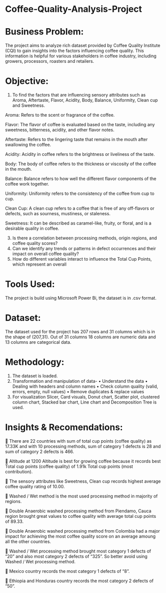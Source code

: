 # Coffee-Quality-Analysis-Project

# Business Problem:
The project aims to analyze rich dataset provided by Coffee Quality Institute (CQI) to gain insights into the factors influencing coffee quality. This information is helpful for various stakeholders in coffee industry, including growers, processors, roasters and retailers.

# Objective:
1)	To find the factors that are influencing sensory attributes such as Aroma, Aftertaste, Flavor, Acidity, Body, Balance, Uniformity, Clean cup and Sweetness.

Aroma: Refers to the scent or fragrance of the coffee.

Flavor: The flavor of coffee is evaluated based on the taste, including any sweetness, bitterness, acidity, and other flavor notes.

Aftertaste: Refers to the lingering taste that remains in the mouth after swallowing the coffee.

Acidity: Acidity in coffee refers to the brightness or liveliness of the taste.

Body: The body of coffee refers to the thickness or viscosity of the coffee in the mouth.

Balance: Balance refers to how well the different flavor components of the coffee work together.

Uniformity: Uniformity refers to the consistency of the coffee from cup to cup.

Clean Cup: A clean cup refers to a coffee that is free of any off-flavors or defects, such as sourness, mustiness, or staleness.

Sweetness: It can be described as caramel-like, fruity, or floral, and is a desirable quality in coffee.

3)	Is there a correlation between processing methods, origin regions, and coffee quality scores?
4)	Can we identify any trends or patterns in defect occurrences and their impact on overall coffee quality?
5)	How do different variables interact to influence the Total Cup Points, which represent an overall

# Tools Used:
The project is build using Microsoft Power Bi, the dataset is in .csv format.

# Dataset:
The dataset used for the project has 207 rows and 31 columns which is in the shape of (207,31).
Out of 31 columns 18 columns are numeric data and 13 columns are categorical data.

# Methodology:
1)	The dataset is loaded.
2)	Transformation and manipulation of data-
•	Understand the data
•	Dealing with headers and column names
•	Check column quality (valid, errors, empty, null values)
•	Remove duplicates & replace values
3)	For visualization Slicer, Card visuals, Donut chart, Scatter plot, clustered column chart, Stacked bar chart, Line chart and Decomposition Tree is used.

# Insights & Recomendations:
	There are 22 countries with sum of total cup points (coffee quality) as 17.33K and with 10 processing methods, sum of category 1 defects is 28 and sum of category 2 defects is 466.

	Altitude at 1200 Altitude is best for growing coffee because it records best Total cup points (coffee quality) of 1.91k Total cup points (most contribution).

	The sensory attributes like Sweetness, Clean cup records highest average coffee quality rating of 10.00.

	Washed / Wet method is the most used processing method in majority of regions.

	Double Anaerobic washed processing method from Piendamo, Cauca region  brought great values to coffee quality with average total cup points of 89.33.

	Double Anaerobic washed processing method from Colombia had a  major impact for achieving the most coffee quality score on an average amoung  all the other countries.

	Washed / Wet processing method brought most category 1 defects of “20” and also most category 2 defects of “325”. So better avoid using Washed / Wet processing method.

	Mexico country records the most category 1 defects of “8”.

	Ethiopia and Honduras country records the most category 2 defects of “50”.





